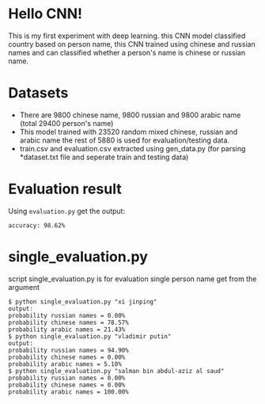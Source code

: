 # Hello CNN!
This is my first experiment with deep learning. this CNN model classified country based on person name, this CNN trained using chinese and russian names and can classified whether a person's name is chinese or russian name.

# Datasets
- There are 9800 chinese name, 9800 russian and 9800 arabic name (total 29400 person's name)
- This model trained with 23520 random mixed chinese, russian and arabic name the rest of 5880 is used for evaluation/testing data.
- train.csv and evaluation.csv extracted using gen_data.py (for parsing *dataset.txt file and seperate train and testing data)

# Evaluation result
Using `evaluation.py` get the output:
```
accuracy: 98.62%
```

# single_evaluation.py
script single_evaluation.py is for evaluation single person name get from the argument
```
$ python single_evaluation.py "xi jinping"
output:
probability russian names = 0.00%
probability chinese names = 78.57%
probability arabic names = 21.43%
$ python single_evaluation.py "vladimir putin"
output:
probability russian names = 94.90%
probability chinese names = 0.00%
probability arabic names = 5.10%
$ python single_evaluation.py "salman bin abdul-aziz al saud"
probability russian names = 0.00%
probability chinese names = 0.00%
probability arabic names = 100.00%
```
